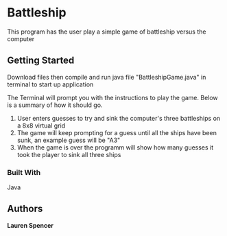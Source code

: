 
# Battleship

This program has the user play a simple game of battleship versus the computer

## Getting Started

Download files then compile and run java file "BattleshipGame.java" in terminal to start up application

The Terminal will prompt you with the instructions to play the game. Below is a summary of how it should go.

1. User enters guesses to try and sink the computer's three battleships on a 8x8 virtual grid 
2. The game will keep prompting for a guess until all the ships have been sunk, an example guess will be "A3"
3. When the game is over the programm will show how many guesses it took the player to sink all three ships

### Built With

Java

## Authors

**Lauren Spencer** 



